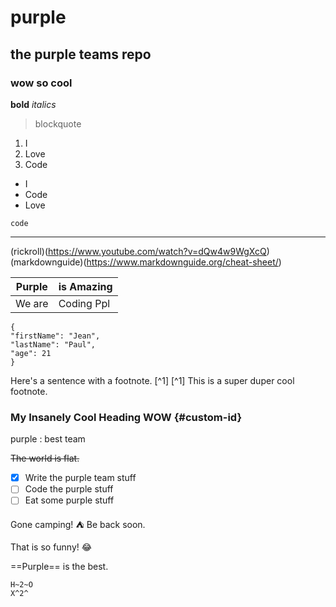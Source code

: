 # purple
## the purple teams repo
### wow so cool

**bold**
*italics*
> blockquote
1. I
2. Love
3. Code

- I
- Code
- Love

`code`

---
(rickroll)(https://www.youtube.com/watch?v=dQw4w9WgXcQ)
(markdownguide)(https://www.markdownguide.org/cheat-sheet/)

| Purple | is Amazing |
| ------ | ---------- |
| We are | Coding Ppl |
```
{
"firstName": "Jean",
"lastName": "Paul",
"age": 21
}
```

Here's a sentence with a footnote. [^1]
[^1] This is a super duper cool footnote.

### My Insanely Cool Heading WOW {#custom-id}

purple
: best team

~~The world is flat.~~

- [x] Write the purple team stuff
- [ ] Code the purple stuff
- [ ] Eat some purple stuff

Gone camping! :tent: Be back soon.

That is so funny! :joy:

==Purple== is the best.

	H~2~O
	X^2^

